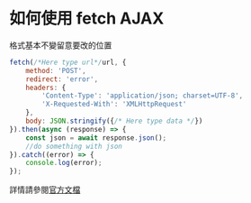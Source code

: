 如何使用 fetch AJAX
===
格式基本不變留意要改的位置
```javascript
fetch(/*Here type url*/url, {
    method: 'POST',
    redirect: 'error',
    headers: {
        'Content-Type': 'application/json; charset=UTF-8',
        'X-Requested-With': 'XMLHttpRequest'
    },
    body: JSON.stringify({/* Here type data */})
}).then(async (response) => {
    const json = await response.json();
    //do something with json
}).catch((error) => {
    console.log(error);
});
```
詳情請參閱[官方文檔](https://developer.mozilla.org/en-US/docs/Web/API/Fetch_API/Using_Fetch)